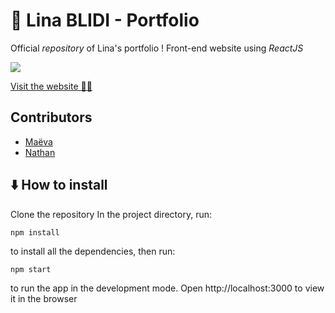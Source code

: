 # 💄 Lina BLIDI - Portfolio

Official _repository_ of Lina's portfolio !
Front-end website using _ReactJS_

  <img src="https://i.ibb.co/cNMXzsn/image.png">


[Visit the website 💅🏽](https://linablidi.netlify.app/)

## Contributors

- [Maëva](https://github.com/MaevaWolff)
- [Nathan](https://github.com/NStampfli)

## ⬇️ How to install

Clone the repository
In the project directory,
run:

```shell
npm install
```

to install all the dependencies,
then run:

```shell
npm start
```

to run the app in the development mode.
Open http://localhost:3000 to view it in the browser
